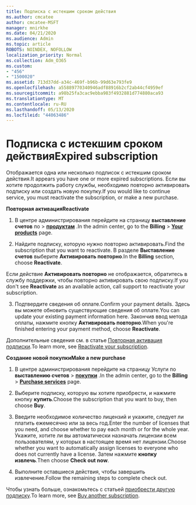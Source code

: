 ```yaml
---
title: Подписка с истекшим сроком действия
ms.author: cmcatee
author: cmcatee-MSFT
manager: mnirkhe
ms.date: 04/21/2020
ms.audience: Admin
ms.topic: article
ROBOTS: NOINDEX, NOFOLLOW
localization_priority: Normal
ms.collection: Adm_O365
ms.custom:
- "456"
- "1500020"
ms.assetid: 713d37dd-a34c-469f-b96b-99d63e793fe9
ms.openlocfilehash: a55889770340946adf88916b2cf2ab44cf4959ef
ms.sourcegitcommit: a98b25fa3cac9ebba983f4932881d774880aca93
ms.translationtype: MT
ms.contentlocale: ru-RU
ms.lasthandoff: 05/13/2020
ms.locfileid: "44063486"
---
```

# <a name="expired-subscription"></a><span data-ttu-id="116c6-102">Подписка с истекшим сроком действия</span><span class="sxs-lookup"><span data-stu-id="116c6-102">Expired subscription</span></span>

<span data-ttu-id="116c6-103">Отображается одна или несколько подписок с истекшим сроком действия.</span><span class="sxs-lookup"><span data-stu-id="116c6-103">It appears you have one or more expired subscriptions.</span></span> <span data-ttu-id="116c6-104">Если вы хотите продолжить работу службы, необходимо повторно активировать подписку или создать новую покупку.</span><span class="sxs-lookup"><span data-stu-id="116c6-104">If you would like to continue service, you must reactivate the subscription, or make a new purchase.</span></span>
  
<span data-ttu-id="116c6-105">**Повторная активация**</span><span class="sxs-lookup"><span data-stu-id="116c6-105">**Reactivate**</span></span>
  
1. <span data-ttu-id="116c6-106">В центре администрирования перейдите на страницу **выставление счетов** по \> **[продуктам](https://go.microsoft.com/fwlink/p/?linkid=842054)** .</span><span class="sxs-lookup"><span data-stu-id="116c6-106">In the admin center, go to the **Billing** \> **[Your products](https://go.microsoft.com/fwlink/p/?linkid=842054)** page.</span></span>

2. <span data-ttu-id="116c6-107">Найдите подписку, которую нужно повторно активировать.</span><span class="sxs-lookup"><span data-stu-id="116c6-107">Find the subscription that you want to reactivate.</span></span> <span data-ttu-id="116c6-108">В разделе **Выставление счетов** выберите **Активировать повторно**.</span><span class="sxs-lookup"><span data-stu-id="116c6-108">In the **Billing** section, choose **Reactivate**.</span></span>

<span data-ttu-id="116c6-109">Если действие **Активировать повторно** не отображается, обратитесь в службу поддержки, чтобы повторно активировать свою подписку.</span><span class="sxs-lookup"><span data-stu-id="116c6-109">If you don't see **Reactivate** as an available action, call support to reactivate your subscription.</span></span>

3. <span data-ttu-id="116c6-110">Подтвердите сведения об оплате.</span><span class="sxs-lookup"><span data-stu-id="116c6-110">Confirm your payment details.</span></span> <span data-ttu-id="116c6-111">Здесь вы можете обновить существующие сведения об оплате.</span><span class="sxs-lookup"><span data-stu-id="116c6-111">You can update your existing payment information here.</span></span> <span data-ttu-id="116c6-112">Закончив ввод метода оплаты, нажмите кнопку **Активировать повторно**.</span><span class="sxs-lookup"><span data-stu-id="116c6-112">When you're finished entering your payment method, choose **Reactivate**.</span></span>

<span data-ttu-id="116c6-113">Дополнительные сведения см. в статье [Повторная активация подписки](https://docs.microsoft.com/office365/admin/subscriptions-and-billing/reactivate-your-subscription).</span><span class="sxs-lookup"><span data-stu-id="116c6-113">To learn more, see [Reactivate your subscription](https://docs.microsoft.com/office365/admin/subscriptions-and-billing/reactivate-your-subscription).</span></span>

<span data-ttu-id="116c6-114">**Создание новой покупки**</span><span class="sxs-lookup"><span data-stu-id="116c6-114">**Make a new purchase**</span></span>
  
1. <span data-ttu-id="116c6-115">В центре администрирования перейдите на страницу Услуги по **выставлению счетов** \> **[покупки](https://go.microsoft.com/fwlink/p/?linkid=868433)** .</span><span class="sxs-lookup"><span data-stu-id="116c6-115">In the admin center, go to the **Billing** \> **[Purchase services](https://go.microsoft.com/fwlink/p/?linkid=868433)** page.</span></span>

2. <span data-ttu-id="116c6-116">Выберите подписку, которую вы хотите приобрести, и нажмите кнопку **купить**.</span><span class="sxs-lookup"><span data-stu-id="116c6-116">Choose the subscription that you want to buy, then choose **Buy**.</span></span>

3. <span data-ttu-id="116c6-117">Введите необходимое количество лицензий и укажите, следует ли платить ежемесячно или за весь год.</span><span class="sxs-lookup"><span data-stu-id="116c6-117">Enter the number of licenses that you need, and choose whether to pay each month or for the whole year.</span></span> <span data-ttu-id="116c6-118">Укажите, хотите ли вы автоматически назначать лицензии всем пользователям, у которых в настоящее время нет лицензии.</span><span class="sxs-lookup"><span data-stu-id="116c6-118">Choose whether you want to automatically assign licenses to everyone who does not currently have a license.</span></span> <span data-ttu-id="116c6-119">Затем нажмите **кнопку извлечь**.</span><span class="sxs-lookup"><span data-stu-id="116c6-119">Then choose **Check out now**.</span></span>

4. <span data-ttu-id="116c6-120">Выполните оставшиеся действия, чтобы завершить извлечение.</span><span class="sxs-lookup"><span data-stu-id="116c6-120">Follow the remaining steps to complete check out.</span></span>

<span data-ttu-id="116c6-121">Чтобы узнать больше, ознакомьтесь с статьей [приобрести другую подписку](https://docs.microsoft.com/office365/admin/subscriptions-and-billing/buy-another-subscription).</span><span class="sxs-lookup"><span data-stu-id="116c6-121">To learn more, see [Buy another subscription](https://docs.microsoft.com/office365/admin/subscriptions-and-billing/buy-another-subscription).</span></span>